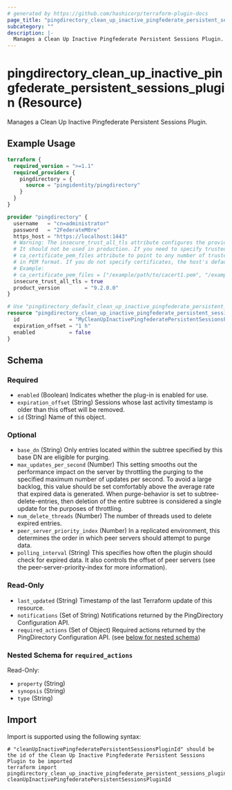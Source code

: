 ```yaml
---
# generated by https://github.com/hashicorp/terraform-plugin-docs
page_title: "pingdirectory_clean_up_inactive_pingfederate_persistent_sessions_plugin Resource - terraform-provider-pingdirectory"
subcategory: ""
description: |-
  Manages a Clean Up Inactive Pingfederate Persistent Sessions Plugin.
---
```


# pingdirectory_clean_up_inactive_pingfederate_persistent_sessions_plugin (Resource)

Manages a Clean Up Inactive Pingfederate Persistent Sessions Plugin.

## Example Usage

```terraform
terraform {
  required_version = ">=1.1"
  required_providers {
    pingdirectory = {
      source = "pingidentity/pingdirectory"
    }
  }
}

provider "pingdirectory" {
  username   = "cn=administrator"
  password   = "2FederateM0re"
  https_host = "https://localhost:1443"
  # Warning: The insecure_trust_all_tls attribute configures the provider to trust any certificate presented by the PingDirectory server.
  # It should not be used in production. If you need to specify trusted CA certificates, use the
  # ca_certificate_pem_files attribute to point to any number of trusted CA certificate files
  # in PEM format. If you do not specify certificates, the host's default root CA set will be used.
  # Example:
  # ca_certificate_pem_files = ["/example/path/to/cacert1.pem", "/example/path/to/cacert2.pem"]
  insecure_trust_all_tls = true
  product_version        = "9.2.0.0"
}

# Use "pingdirectory_default_clean_up_inactive_pingfederate_persistent_sessions_plugin" if you are adopting existing configuration from the PingDirectory server into Terraform
resource "pingdirectory_clean_up_inactive_pingfederate_persistent_sessions_plugin" "myCleanUpInactivePingfederatePersistentSessionsPlugin" {
  id                = "MyCleanUpInactivePingfederatePersistentSessionsPlugin"
  expiration_offset = "1 h"
  enabled           = false
}
```

<!-- schema generated by tfplugindocs -->
## Schema

### Required

- `enabled` (Boolean) Indicates whether the plug-in is enabled for use.
- `expiration_offset` (String) Sessions whose last activity timestamp is older than this offset will be removed.
- `id` (String) Name of this object.

### Optional

- `base_dn` (String) Only entries located within the subtree specified by this base DN are eligible for purging.
- `max_updates_per_second` (Number) This setting smooths out the performance impact on the server by throttling the purging to the specified maximum number of updates per second. To avoid a large backlog, this value should be set comfortably above the average rate that expired data is generated. When purge-behavior is set to subtree-delete-entries, then deletion of the entire subtree is considered a single update for the purposes of throttling.
- `num_delete_threads` (Number) The number of threads used to delete expired entries.
- `peer_server_priority_index` (Number) In a replicated environment, this determines the order in which peer servers should attempt to purge data.
- `polling_interval` (String) This specifies how often the plugin should check for expired data. It also controls the offset of peer servers (see the peer-server-priority-index for more information).

### Read-Only

- `last_updated` (String) Timestamp of the last Terraform update of this resource.
- `notifications` (Set of String) Notifications returned by the PingDirectory Configuration API.
- `required_actions` (Set of Object) Required actions returned by the PingDirectory Configuration API. (see [below for nested schema](#nestedatt--required_actions))

<a id="nestedatt--required_actions"></a>
### Nested Schema for `required_actions`

Read-Only:

- `property` (String)
- `synopsis` (String)
- `type` (String)

## Import

Import is supported using the following syntax:

```shell
# "cleanUpInactivePingfederatePersistentSessionsPluginId" should be the id of the Clean Up Inactive Pingfederate Persistent Sessions Plugin to be imported
terraform import pingdirectory_clean_up_inactive_pingfederate_persistent_sessions_plugin.myCleanUpInactivePingfederatePersistentSessionsPlugin cleanUpInactivePingfederatePersistentSessionsPluginId
```
